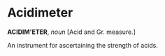 # Acidimeter

**ACIDIM'ETER**, _noun_ \[Acid and Gr. measure.\]

An instrument for ascertaining the strength of acids.